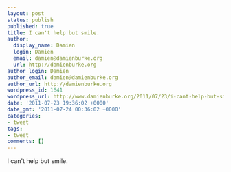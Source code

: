 ```yaml
---
layout: post
status: publish
published: true
title: I can't help but smile.
author:
  display_name: Damien
  login: Damien
  email: damien@damienburke.org
  url: http://damienburke.org
author_login: Damien
author_email: damien@damienburke.org
author_url: http://damienburke.org
wordpress_id: 1641
wordpress_url: http://www.damienburke.org/2011/07/23/i-cant-help-but-smile/
date: '2011-07-23 19:36:02 +0000'
date_gmt: '2011-07-24 00:36:02 +0000'
categories:
- tweet
tags:
- tweet
comments: []
---
```

<p>I can't help but smile.</p>
